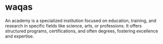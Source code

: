# waqas
An academy is a specialized institution focused on education, training, and research in specific fields like science, arts, or professions. It offers structured programs, certifications, and often degrees, fostering excellence and expertise.
